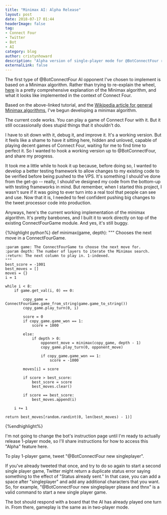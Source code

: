 ```yaml
---
title: "Minimax AI: Alpha Release"
layout: post
date: 2018-07-17 01:44
headerImage: false
tag:
- Connect Four
- Twitter
- Bot
- AI
category: blog
author: cristynhoward
description: "Alpha version of single-player mode for @BotConnectFour released."
externalLink: false
---
```


The first type of @BotConnectFour AI opponent I've chosen to implement is based on a Minimax algorithm. Rather than trying to re-explain the wheel, [here][1] is a pretty comprehensive explanation of the Minimax algorithm, and what it looks like implemented in the context of Connect Four. 

Based on the above-linked tutorial, and the [Wikipedia article for general Minimax algorithms][2], I've begun developing a minimax algorithm.

The current code works. You can play a game of Connect Four with it. But it still occassionally does stupid things that it shouldn't do.

I have to sit down with it, debug it, and improve it. It's a working version. But it feels like a shame to have it sitting here, hidden and unloved, capable of playing decent games of Connect Four, waiting for me to find time to perfect it. So I wanted to hook a working version up to @BotConnectFour, and share my progress.

It took me a little while to hook it up because, before doing so, I wanted to develop a better testing framework to allow changes to my existing code to be verified before being pushed to the VPS. It's something I should've done from the get-go -- really, I should've designed my code from the bottom-up with testing frameworks in mind. But remember, when I started this project, I wasn't sure if it was going to ever turn into a real tool that people can see and use. Now that it is, I needed to feel confident pushing big changes to the tweet processor code into production.

Anyways, here's the current working implementation of the minimax algorithm. It's pretty barebones, and I built it to work directly on top of the existing ConnectFourGame module. And yes, it's still buggy.

{%highlight python%}
def minimax(game, depth):
    """ Chooses the next move in a ConnectFourGame.

    :param game: The ConnectFourGame to choose the next move for.
    :param depth: The number of layers to iterate the Minimax search.
    :return: The next column to play in. 1-indexed.
    """
    best_score = -1001
    best_moves = []
    moves = {}
    i = 1

    while i < 8:
        if game.get_val(i, 0) == 0:

            copy_game = ConnectFourGame.game_from_string(game.game_to_string())
            copy_game.play_turn(0, i)

            score = 0
            if copy_game.game_won == 1:
                score = 1000

            else:
                if depth > 0:
                    opponent_move = minimax(copy_game, depth - 1)
                    copy_game.play_turn(0, opponent_move)

                    if copy_game.game_won == 1:
                        score = -1000

            moves[i] = score

            if score > best_score:
                best_score = score
                best_moves.clear()

            if score == best_score:
                best_moves.append(i)

        i += 1

    return best_moves[random.randint(0, len(best_moves) - 1)]
{%endhighlight%}

I'm not going to change the bot's instruction page until I'm ready to actually release 1-player mode, so I'll share instructions for how to access this "Alpha" feature here.

To play 1-player game, tweet "@BotConnectFour new singleplayer".

If you've already tweeted that once, and try to do so again to start a second single player game, Twitter might return a duplicate status error saying something to the effect of "Status already sent." In that case, you can add a space after "singleplayer" and add any additional characters that you want. So, for example, "@BotConnectFour new singleplayer please and thnx" is a valid command to start a new single player game.

The bot should respond with a board that the AI has already played one turn in. From there, gameplay is the same as in two-player mode. 

[1]: https://roadtolarissa.com/connect-4-ai-how-it-works/
[2]: https://en.wikipedia.org/wiki/Minimax
